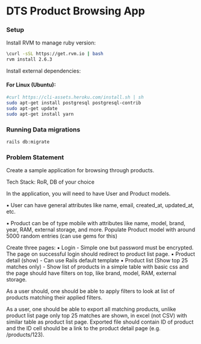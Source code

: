 # DTS Product Browsing App

### Setup

Install RVM to manage ruby version:
```bash
\curl -sSL https://get.rvm.io | bash
rvm install 2.6.3
```

Install external dependencies:

#### For Linux (Ubuntu):
```bash
#curl https://cli-assets.heroku.com/install.sh | sh
sudo apt-get install postgresql postgresql-contrib
sudo apt-get update
sudo apt-get install yarn
```

### Running Data migrations
```bash
rails db:migrate
```


### Problem Statement

Create a sample application for browsing through products.

Tech Stack: RoR, DB of your choice

In the application, you will need to have User and Product models.

▪ User can have general attributes like name, email, created_at, updated_at, etc.

▪ Product can be of type mobile with attributes like name, model, brand, year, RAM,
external storage, and more.
Populate Product model with around 5000 random entries (can use gems for this)

Create three pages:
▪ Login - Simple one but password must be encrypted. The page on successful login
should redirect to product list page.
▪ Product detail (show) - Can use Rails default template
▪ Product list (Show top 25 matches only) - Show list of products in a simple table
with basic css and the page should have filters on top, like brand, model, RAM,
external storage.

As a user should, one should be able to apply filters to look at list of products matching
their applied filters.

As a user, one should be able to export all matching products, unlike product list page only
top 25 matches are shown, in excel (not CSV) with similar table as product list page.
Exported file should contain ID of product and the ID cell should be a link to the product
detail page (e.g. /products/123).